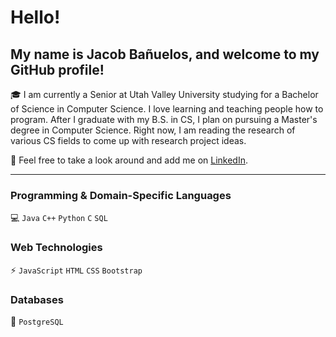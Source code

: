 # Hello!

## My name is Jacob Bañuelos, and welcome to my GitHub profile!

🎓 I am currently a Senior at Utah Valley University studying for a Bachelor of Science in Computer Science. I love learning and teaching people how to program. After I graduate with my B.S. in CS, I plan on pursuing a Master's degree in Computer Science. Right now, I am reading the research of various CS fields to come up with research project ideas.

👀 Feel free to take a look around and add me on [LinkedIn](https://www.linkedin.com/in/jacob-banuelos).

---

### Programming & Domain-Specific Languages

💻 `Java` `C++` `Python` `C` `SQL`

### Web Technologies

⚡ `JavaScript` `HTML` `CSS` `Bootstrap`

### Databases

💾 `PostgreSQL`
